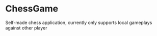 # ChessGame
 Self-made chess application, currently only supports local gameplays against other player 

